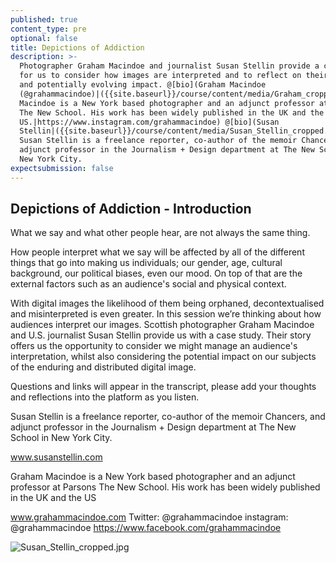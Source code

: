 ```yaml
---
published: true
content_type: pre
optional: false
title: Depictions of Addiction
description: >-
  Photographer Graham Macindoe and journalist Susan Stellin provide a case-study
  for us to consider how images are interpreted and to reflect on their enduring
  and potentially evolving impact. @[bio](Graham Macindoe
  (@grahammacindoe)|({{site.baseurl}}/course/content/media/Graham_cropped.jpg)|Graham
  Macindoe is a New York based photographer and an adjunct professor at Parsons
  The New School. His work has been widely published in the UK and the
  US.|https://www.instagram.com/grahammacindoe) @[bio](Susan
  Stellin|({{site.baseurl}}/course/content/media/Susan_Stellin_cropped.jpg)|
  Susan Stellin is a freelance reporter, co-author of the memoir Chancers, and
  adjunct professor in the Journalism + Design department at The New School in
  New York City.
expectsubmission: false
---
```

## Depictions of Addiction - Introduction

What we say and what other people hear, are not always the same thing. 

How people interpret what we say will be affected by all of the different things that go into making us individuals; our gender, age, cultural background, our political biases, even our mood. On top of that are the external factors such as an audience's social and physical context. 

With digital images the likelihood of them being orphaned, decontextualised and misinterpreted is even greater. In this session we’re thinking about how audiences interpret our images. Scottish photographer Graham Macindoe and U.S. journalist Susan Stellin provide us with a case study. Their story offers us the opportunity to consider we might manage an audience's interpretation, whilst also considering the potential impact on our subjects of the enduring and distributed digital image.

Questions and links will appear in the transcript, please add your thoughts and reflections into the platform as you listen.


Susan Stellin is a freelance reporter, co-author of the memoir Chancers, and adjunct professor in the Journalism + Design department at The New School in New York City.

www.susanstellin.com

Graham Macindoe is a New York based photographer and an adjunct professor at Parsons The New School. His work has been widely published in the UK and the US


www.grahammacindoe.com
Twitter: @grahammacindoe
instagram: @grahammacindoe
https://www.facebook.com/grahammacindoe

![Susan_Stellin_cropped.jpg]({{site.baseurl}}/course/content/media/Susan_Stellin_cropped.jpg)
